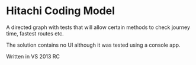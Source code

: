 Hitachi Coding Model
===

A directed graph with tests that will allow certain methods to check journey time, fastest routes etc.

The solution contains no UI although it was tested using a console app.

Written in VS 2013 RC
